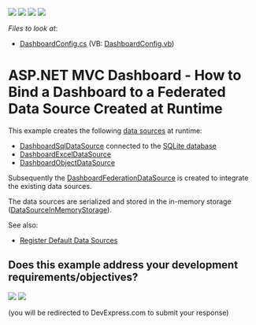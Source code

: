 <!-- default badges list -->
![](https://img.shields.io/endpoint?url=https://codecentral.devexpress.com/api/v1/VersionRange/185435870/19.1.2%2B)
[![](https://img.shields.io/badge/Open_in_DevExpress_Support_Center-FF7200?style=flat-square&logo=DevExpress&logoColor=white)](https://supportcenter.devexpress.com/ticket/details/T828758)
[![](https://img.shields.io/badge/📖_How_to_use_DevExpress_Examples-e9f6fc?style=flat-square)](https://docs.devexpress.com/GeneralInformation/403183)
[![](https://img.shields.io/badge/💬_Leave_Feedback-feecdd?style=flat-square)](#does-this-example-address-your-development-requirementsobjectives)
<!-- default badges end -->
<!-- default file list -->
*Files to look at*:

* [DashboardConfig.cs](./CS/MVC_DataFederationExample/App_Start/DashboardConfig.cs) (VB: [DashboardConfig.vb](./VB/MVC_DataFederationExample/App_Start/DashboardConfig.vb))
<!-- default file list end -->

# ASP.NET MVC Dashboard - How to Bind a Dashboard to a Federated Data Source Created at Runtime

This example creates the following [data sources](https://docs.devexpress.com/Dashboard/116522) at runtime:

* [DashboardSqlDataSource](https://docs.devexpress.com/Dashboard/DevExpress.DashboardCommon.DashboardSqlDataSource) connected to the [SQLite database](https://docs.devexpress.com/Dashboard/113925)
* [DashboardExcelDataSource](https://docs.devexpress.com/Dashboard/DevExpress.DashboardCommon.DashboardExcelDataSource)
* [DashboardObjectDataSource](https://docs.devexpress.com/Dashboard/16133)

Subsequently the [DashboardFederationDataSource](https://docs.devexpress.com/Dashboard/DevExpress.DashboardCommon.DashboardFederationDataSource) is created to integrate the existing data sources.

The data sources are serialized and stored in the in-memory storage ([DataSourceInMemoryStorage](https://docs.devexpress.com/Dashboard/DevExpress.DashboardWeb.DataSourceInMemoryStorage)).

See also:

* [Register Default Data Sources](https://docs.devexpress.com/Dashboard/16980)
<!-- feedback -->
## Does this example address your development requirements/objectives?

[<img src="https://www.devexpress.com/support/examples/i/yes-button.svg"/>](https://www.devexpress.com/support/examples/survey.xml?utm_source=github&utm_campaign=aspnet-mvc-dashboard-data-federation&~~~was_helpful=yes) [<img src="https://www.devexpress.com/support/examples/i/no-button.svg"/>](https://www.devexpress.com/support/examples/survey.xml?utm_source=github&utm_campaign=aspnet-mvc-dashboard-data-federation&~~~was_helpful=no)

(you will be redirected to DevExpress.com to submit your response)
<!-- feedback end -->
